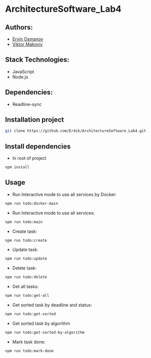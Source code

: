 # ArchitectureSoftware_Lab4

## Authors:
- [Ervin Osmanov](https://github.com/Er4ik)
- [Viktor Makoviy](https://github.com/Makov-Vik)

## Stack Technologies:
- JavaScript
- Node.js

## Dependencies:
- Readline-sync

## Installation project

```bash
git clone https://github.com/Er4ik/ArchitectureSoftware_Lab4.git
```

## Install dependencies

-  In root of project
```bash
npm install
```

## Usage

- Run Interactive mode to use all services by Docker:
```bash
npm run todo:docker-main
```

- Run Interactive mode to use all services:
```bash
npm run todo:main
```

- Create task:
```bash
npm run todo:create
```

- Update task:
```bash
npm run todo:update
```

- Delete task:
```bash
npm run todo:delete
```

- Get all tasks:
```bash
npm run todo:get-all
```

- Get sorted task by deadline and status:
```bash
npm run todo:get-sorted
```

- Get sorted task by algorithm
```bash
npm run todo:get-sorted-by-algorithm
```

- Mark task done:
```bash
npm run todo:mark-done
```
